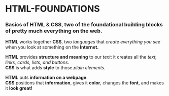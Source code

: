 # HTML-FOUNDATIONS
### Basics of HTML & CSS, two of the foundational building blocks of pretty much everything on the web.
<p><strong>HTML</strong> works together <strong>CSS</strong>, two <em>languages</em> that <em>create everything you see</em> when you look at something on the <strong>Internet.</strong></p>
<strong>HTML</strong> provides <strong>structure and meaning</strong> to our <em>text</em>: it creates all the <em>text, links, cards, lists, and buttons</em>.<br>
<strong>CSS</strong> is what adds <strong>style</strong> to those <em>plain elements.</em></p>
<p><strong>HTML</strong> puts <strong>information on a webpage</strong>.<br>
<strong>CSS</strong> positions that <strong>information</strong>, gives it <strong>color</strong>, changes the <strong>font</strong>, and makes it <strong>look great!</strong>
